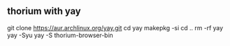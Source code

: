 ## thorium with yay

git clone https://aur.archlinux.org/yay.git
cd yay
makepkg -si
cd ..
rm -rf yay
yay -Syu
yay -S thorium-browser-bin

